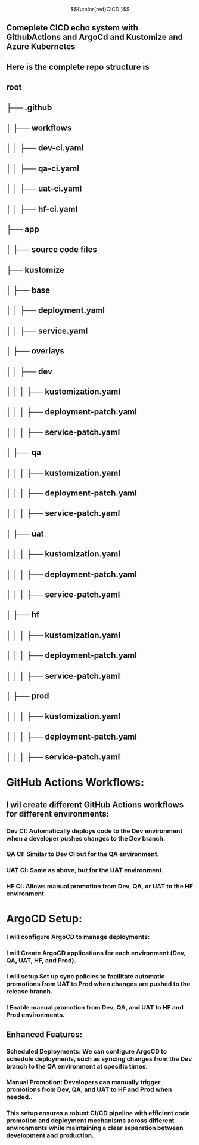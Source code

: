 
$${\color{red}CICD }$$

## Comeplete CICD echo system with GithubActions and ArgoCd and Kustomize and Azure Kubernetes
## Here is the complete repo structure is 
## root
## ├── .github
## │   ├── workflows
## │   │   ├── dev-ci.yaml
## │   │   ├── qa-ci.yaml
## │   │   ├── uat-ci.yaml
## │   │   ├── hf-ci.yaml
## ├── app
## │   ├── source code files
## ├── kustomize
## │   ├── base
## │   │   ├── deployment.yaml
## │   │   ├── service.yaml
## │   ├── overlays
## │   │   ├── dev
## │   │   │   ├── kustomization.yaml
## │   │   │   ├── deployment-patch.yaml
## │   │   │   ├── service-patch.yaml
## │   ├── qa
## │   │   │   ├── kustomization.yaml
## │   │   │   ├── deployment-patch.yaml
## │   │   │   ├── service-patch.yaml
## │   ├── uat
## │   │   │   ├── kustomization.yaml
## │   │   │   ├── deployment-patch.yaml
## │   │   │   ├── service-patch.yaml
## │   ├── hf
## │   │   │   ├── kustomization.yaml
## │   │   │   ├── deployment-patch.yaml
## │   │   │   ├── service-patch.yaml
## │   ├── prod
## │   │   │   ├── kustomization.yaml
## │   │   │   ├── deployment-patch.yaml
## │   │   │   ├── service-patch.yaml


# GitHub Actions Workflows:

## I wil create different GitHub Actions workflows for different environments:

### Dev CI: Automatically deploys code to the Dev environment when a developer pushes changes to the Dev branch.
### QA CI: Similar to Dev CI but for the QA environment.
### UAT CI: Same as above, but for the UAT environment.
### HF CI: Allows manual promotion from Dev, QA, or UAT to the HF environment.

# ArgoCD Setup:

### I will configure ArgoCD to manage deployments:

### I will Create ArgoCD applications for each environment (Dev, QA, UAT, HF, and Prod).
### I will setup Set up sync policies to facilitate automatic promotions from UAT to Prod when changes are pushed to the release branch.
### I Enable manual promotion from Dev, QA, and UAT to HF and Prod environments.
## Enhanced Features:

### Scheduled Deployments: We can configure ArgoCD to schedule deployments, such as syncing changes from the Dev branch to the QA environment at specific times.
### Manual Promotion: Developers can manually trigger promotions from Dev, QA, and UAT to HF and Prod when needed..
### This setup ensures a robust CI/CD pipeline with efficient code promotion and deployment mechanisms across different environments while maintaining a clear separation between development and production.
